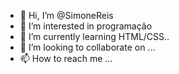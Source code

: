 - 👋 Hi, I’m @SimoneReis
- 👀 I’m interested in programação 
- 🌱 I’m currently learning HTML/CSS..
- 💞️ I’m looking to collaborate on ...
- 📫 How to reach me ...

<!---
Reis15/Reis15 is a ✨ special ✨ repository because its `README.md` (this file) appears on your GitHub profile.
You can click the Preview link to take a look at your changes.
--->
